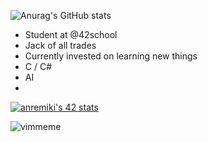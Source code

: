 ![Anurag's GitHub stats](https://github-readme-stats.vercel.app/api?username=junya42&show_icons=true&theme=radical)

- Student at @42school
- Jack of all trades
- Currently invested on learning new things
- C / C#
- AI
- 
[![anremiki's 42 stats](https://badge42.vercel.app/api/v2/stats/cl180lomu006009mcp03u1zev?cursusId=21)](https://github.com/JaeSeoKim/badge42)

![vimmeme](https://user-images.githubusercontent.com/59654989/160253790-9d28e31d-fc58-4b6b-9887-40c5de2107cf.jpg)
